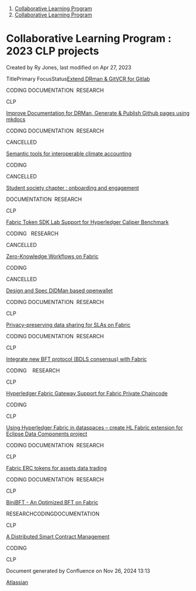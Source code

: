 1. [Collaborative Learning Program](index.html)
2. [Collaborative Learning Program](Collaborative-Learning-Program_20283412.html)

# Collaborative Learning Program : 2023 CLP projects

Created by Ry Jones, last modified on Apr 27, 2023

TitlePrimary FocusStatus[Extend DRman &amp; GitVCR for Gitlab](/wiki/spaces/CLP/pages/20283464/Extend+DRman+GitVCR+for+Gitlab)

CODING DOCUMENTATION  RESEARCH

CLP

[Improve Documentation for DRMan, Generate &amp; Publish Github pages using mkdocs](/wiki/spaces/CLP/pages/20283466/Improve+Documentation+for+DRMan+Generate+Publish+Github+pages+using+mkdocs)

CODING DOCUMENTATION  RESEARCH

CANCELLED

[Semantic tools for interoperable climate accounting](/wiki/spaces/CLP/pages/20293554/Semantic+tools+for+interoperable+climate+accounting)

CODING  

CANCELLED

[Student society chapter : onboarding and engagement](/wiki/spaces/CLP/pages/20293641/Student+society+chapter+onboarding+and+engagement)

DOCUMENTATION  RESEARCH

CLP

[Fabric Token SDK Lab Support for Hyperledger Caliper Benchmark](/wiki/spaces/CLP/pages/20293620/Fabric+Token+SDK+Lab+Support+for+Hyperledger+Caliper+Benchmark)

CODING   RESEARCH

CANCELLED

[Zero-Knowledge Workflows on Fabric](/wiki/spaces/CLP/pages/20293649/Zero-Knowledge+Workflows+on+Fabric)

CODING   

CANCELLED

[Design and Spec DIDMan based openwallet](/wiki/spaces/CLP/pages/20283468/Design+and+Spec+DIDMan+based+openwallet)

CODING DOCUMENTATION  RESEARCH

CLP

[Privacy-preserving data sharing for SLAs on Fabric](/wiki/spaces/CLP/pages/20283474/Privacy-preserving+data+sharing+for+SLAs+on+Fabric)

CODING DOCUMENTATION  RESEARCH 

CLP

[Integrate new BFT protocol (BDLS consensus) with Fabric](/wiki/spaces/CLP/pages/20283461/Integrate+new+BFT+protocol+BDLS+consensus+with+Fabric)

CODING    RESEARCH

CLP

[Hyperledger Fabric Gateway Support for Fabric Private Chaincode](/wiki/spaces/CLP/pages/20283482/Hyperledger+Fabric+Gateway+Support+for+Fabric+Private+Chaincode)

CODING   

CLP

[Using Hyperledger Fabric in dataspaces – create HL Fabric extension for Eclipse Data Components project](/wiki/spaces/CLP/pages/20293661/Using+Hyperledger+Fabric+in+dataspaces+create+HL+Fabric+extension+for+Eclipse+Data+Components+project)

CODING DOCUMENTATION  RESEARCH

CLP

[Fabric ERC tokens for assets data trading](/wiki/spaces/CLP/pages/20293492/Fabric+ERC+tokens+for+assets+data+trading)

CODING DOCUMENTATION  RESEARCH

CLP

[BiniBFT - An Optimized BFT on Fabric](/wiki/spaces/CLP/pages/20283476/BiniBFT+-+An+Optimized+BFT+on+Fabric)

RESEARCHCODINGDOCUMENTATION  

CLP

[A Distributed Smart Contract Management](/wiki/spaces/CLP/pages/20283478/A+Distributed+Smart+Contract+Management)

CODING    

CLP

Document generated by Confluence on Nov 26, 2024 13:13

[Atlassian](http://www.atlassian.com/)
